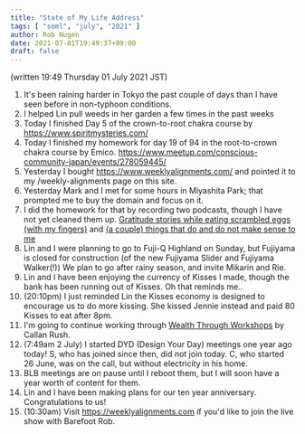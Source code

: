 ```yaml
---
title: "State of My Life Address"
tags: [ "soml", "july", "2021" ]
author: Rob Nugen
date: 2021-07-01T19:49:37+09:00
draft: false
---
```


(written 19:49 Thursday 01 July 2021 JST)

1.  It's been raining harder in Tokyo the past couple of days than I have seen
    before in non-typhoon conditions.
2.  I helped Lin pull weeds in her garden a few times in the past weeks
3.  Today I finished Day 5 of the crown-to-root chakra course by https://www.spiritmysteries.com/
4.  Today I finished my homework for day 19 of 94 in the root-to-crown
    chakra course by Emico.
    https://www.meetup.com/conscious-community-japan/events/278059445/
5.  Yesterday I bought https://www.weeklyalignments.com/ and pointed it
    to my /weekly-alignments page on this site.
6.  Yesterday Mark and I met for some hours in Miyashita Park; that
    prompted me to buy the domain and focus on it.
7.  I did the homework for that by recording two podcasts, though I
    have not yet cleaned them up.  [Gratitude stories while eating
    scrambled eggs (with my
    fingers)](https://otter.ai/u/ULBT-Eu1ZFQwpdAr3wESMlamfmc) and
    [(a couple) things that do and do not make sense to
    me](https://otter.ai/u/i4-T_DiK4-fIkSfpht2fs5jL7SY)
8.  Lin and I were planning to go to Fuji-Q Highland on Sunday, but
    Fujiyama is closed for construction (of the new Fujiyama Slider and
    Fujiyama Walker(!))   We plan to go after rainy season, and invite
    Mikarin and Rie.
9.  Lin and I have been enjoying the currency of Kisses I made, though
    the bank has been running out of Kisses. Oh that reminds me..
10. (20:10pm) I just reminded Lin the Kisses economy is designed to
    encourage us to do more kissing.  She kissed Jennie instead and
    paid 80 Kisses to eat after 8pm.
11. I'm going to continue working through [Wealth Through Workshops](https://wealththroughworkshops.com/) by
    Callan Rush.
12. (7:49am 2 July) I started DYD (Design Your Day) meetings one year
    ago today!  S, who has joined since then, did not join today.  C,
    who started 26 June, was on the call, but without electricity in
    his home.
13. BLB meetings are on pause until I reboot them, but I will soon
    have a year worth of content for them.
14. Lin and I have been making plans for our ten year anniversary.
    Congratulations to us!
15. (10:30am) Visit https://weeklyalignments.com if you'd like to join the
    live show with Barefoot Rob.
